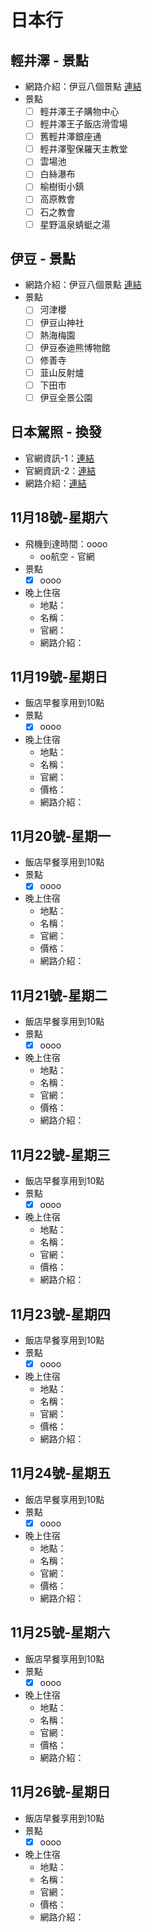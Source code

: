 日本行
====


**輕井澤 - 景點**
-------
 - 網路介紹：伊豆八個景點 [連結](https://mimihan.tw/karuizawa/)
 - 景點
   - [ ] 輕井澤王子購物中心
   - [ ] 輕井澤王子飯店滑雪場
   - [ ] 舊輕井澤銀座通
   - [ ] 輕井澤聖保羅天主教堂
   - [ ] 雲場池
   - [ ] 白絲瀑布
   - [ ] 榆樹街小鎮
   - [ ] 高原教會
   - [ ] 石之教會
   - [ ] 星野溫泉蜻蜓之湯

**伊豆 - 景點**
-------
 - 網路介紹：伊豆八個景點 [連結](https://miha.tw/jdrive/)
 - 景點
   - [ ] 河津櫻
   - [ ] 伊豆山神社
   - [ ] 熱海梅園
   - [ ] 伊豆泰迪熊博物館
   - [ ] 修善寺
   - [ ] 韮山反射爐
   - [ ] 下田市
   - [ ] 伊豆全景公園

**日本駕照 - 換發**
-------
 - 官網資訊-1：[連結](https://www.gov.tw/News3_Content.aspx?n=2&s=376856)
 - 官網資訊-2：[連結](https://www.thb.gov.tw/cp.aspx?n=251)
 - 網路介紹：[連結](https://miha.tw/jdrive/)


**11月18號-星期六**
-------
 - 飛機到達時間：oooo
   - oo航空 - 官網
 - 景點
   - [x] oooo
 - 晚上住宿
   - 地點：
   - 名稱：
   - 官網：
   - 網路介紹：

**11月19號-星期日**
-------
 - 飯店早餐享用到10點
 - 景點
   - [x] oooo
 - 晚上住宿
   - 地點：
   - 名稱：
   - 官網：
   - 價格：
   - 網路介紹：


**11月20號-星期一**
-------
 - 飯店早餐享用到10點
 - 景點
   - [x] oooo
 - 晚上住宿
   - 地點：
   - 名稱：
   - 官網：
   - 價格：
   - 網路介紹：


**11月21號-星期二**
-------
 - 飯店早餐享用到10點
 - 景點
   - [x] oooo
 - 晚上住宿
   - 地點：
   - 名稱：
   - 官網：
   - 價格：
   - 網路介紹：


**11月22號-星期三**
-------
 - 飯店早餐享用到10點
 - 景點
   - [x] oooo
 - 晚上住宿
   - 地點：
   - 名稱：
   - 官網：
   - 價格：
   - 網路介紹：


**11月23號-星期四**
-------
 - 飯店早餐享用到10點
 - 景點
   - [x] oooo
 - 晚上住宿
   - 地點：
   - 名稱：
   - 官網：
   - 價格：
   - 網路介紹：


**11月24號-星期五**
-------
 - 飯店早餐享用到10點
 - 景點
   - [x] oooo
 - 晚上住宿
   - 地點：
   - 名稱：
   - 官網：
   - 價格：
   - 網路介紹：


**11月25號-星期六**
-------
 - 飯店早餐享用到10點
 - 景點
   - [x] oooo
 - 晚上住宿
   - 地點：
   - 名稱：
   - 官網：
   - 價格：
   - 網路介紹：


**11月26號-星期日**
-------
 - 飯店早餐享用到10點
 - 景點
   - [x] oooo
 - 晚上住宿
   - 地點：
   - 名稱：
   - 官網：
   - 價格：
   - 網路介紹：




